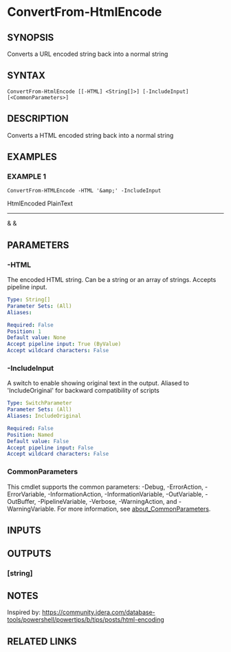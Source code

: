 ﻿---
external help file: PoshFunctions-help.xml
Module Name: poshfunctions
online version:
schema: 2.0.0
---

# ConvertFrom-HtmlEncode

## SYNOPSIS
Converts a URL encoded string back into a normal string

## SYNTAX

```
ConvertFrom-HtmlEncode [[-HTML] <String[]>] [-IncludeInput] [<CommonParameters>]
```

## DESCRIPTION
Converts a HTML encoded string back into a normal string

## EXAMPLES

### EXAMPLE 1
```
ConvertFrom-HTMLEncode -HTML '&amp;' -IncludeInput
```

HtmlEncoded PlainText
----------- ---------
&amp;       &

## PARAMETERS

### -HTML
The encoded HTML string.
Can be a string or an array of strings.
Accepts pipeline input.

```yaml
Type: String[]
Parameter Sets: (All)
Aliases:

Required: False
Position: 1
Default value: None
Accept pipeline input: True (ByValue)
Accept wildcard characters: False
```

### -IncludeInput
A switch to enable showing original text in the output.
Aliased to 'IncludeOriginal' for backward compatibility of scripts

```yaml
Type: SwitchParameter
Parameter Sets: (All)
Aliases: IncludeOriginal

Required: False
Position: Named
Default value: False
Accept pipeline input: False
Accept wildcard characters: False
```

### CommonParameters
This cmdlet supports the common parameters: -Debug, -ErrorAction, -ErrorVariable, -InformationAction, -InformationVariable, -OutVariable, -OutBuffer, -PipelineVariable, -Verbose, -WarningAction, and -WarningVariable. For more information, see [about_CommonParameters](http://go.microsoft.com/fwlink/?LinkID=113216).

## INPUTS

## OUTPUTS

### [string]
## NOTES
Inspired by: https://community.idera.com/database-tools/powershell/powertips/b/tips/posts/html-encoding

## RELATED LINKS
